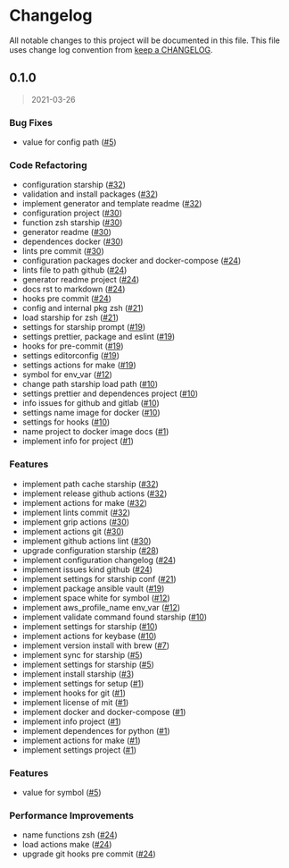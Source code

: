 # Changelog

All notable changes to this project will be documented in this file. This file uses change log convention from [keep a CHANGELOG](http://keepachangelog.com/en/0.3.0/).

<a name="0.1.0"></a>

## 0.1.0

> 2021-03-26

### Bug Fixes

- value for config path ([#5](https://github.com/hadenlabs/zsh-starship/issues/5))

### Code Refactoring

- configuration starship ([#32](https://github.com/hadenlabs/zsh-starship/issues/32))
- validation and install packages ([#32](https://github.com/hadenlabs/zsh-starship/issues/32))
- implement generator and template readme ([#32](https://github.com/hadenlabs/zsh-starship/issues/32))
- configuration project ([#30](https://github.com/hadenlabs/zsh-starship/issues/30))
- function zsh starship ([#30](https://github.com/hadenlabs/zsh-starship/issues/30))
- generator readme ([#30](https://github.com/hadenlabs/zsh-starship/issues/30))
- dependences docker ([#30](https://github.com/hadenlabs/zsh-starship/issues/30))
- lints pre commit ([#30](https://github.com/hadenlabs/zsh-starship/issues/30))
- configuration packages docker and docker-compose ([#24](https://github.com/hadenlabs/zsh-starship/issues/24))
- lints file to path github ([#24](https://github.com/hadenlabs/zsh-starship/issues/24))
- generator readme project ([#24](https://github.com/hadenlabs/zsh-starship/issues/24))
- docs rst to markdown ([#24](https://github.com/hadenlabs/zsh-starship/issues/24))
- hooks pre commit ([#24](https://github.com/hadenlabs/zsh-starship/issues/24))
- config and internal pkg zsh ([#21](https://github.com/hadenlabs/zsh-starship/issues/21))
- load starship for zsh ([#21](https://github.com/hadenlabs/zsh-starship/issues/21))
- settings for starship prompt ([#19](https://github.com/hadenlabs/zsh-starship/issues/19))
- settings prettier, package and eslint ([#19](https://github.com/hadenlabs/zsh-starship/issues/19))
- hooks for pre-commit ([#19](https://github.com/hadenlabs/zsh-starship/issues/19))
- settings editorconfig ([#19](https://github.com/hadenlabs/zsh-starship/issues/19))
- settings actions for make ([#19](https://github.com/hadenlabs/zsh-starship/issues/19))
- symbol for env_var ([#12](https://github.com/hadenlabs/zsh-starship/issues/12))
- change path starship load path ([#10](https://github.com/hadenlabs/zsh-starship/issues/10))
- settings prettier and dependences project ([#10](https://github.com/hadenlabs/zsh-starship/issues/10))
- info issues for github and gitlab ([#10](https://github.com/hadenlabs/zsh-starship/issues/10))
- settings name image for docker ([#10](https://github.com/hadenlabs/zsh-starship/issues/10))
- settings for hooks ([#10](https://github.com/hadenlabs/zsh-starship/issues/10))
- name project to docker image docs ([#1](https://github.com/hadenlabs/zsh-starship/issues/1))
- implement info for project ([#1](https://github.com/hadenlabs/zsh-starship/issues/1))

### Features

- implement path cache starship ([#32](https://github.com/hadenlabs/zsh-starship/issues/32))
- implement release github actions ([#32](https://github.com/hadenlabs/zsh-starship/issues/32))
- implement actions for make ([#32](https://github.com/hadenlabs/zsh-starship/issues/32))
- implement lints commit ([#32](https://github.com/hadenlabs/zsh-starship/issues/32))
- implement grip actions ([#30](https://github.com/hadenlabs/zsh-starship/issues/30))
- implement actions git ([#30](https://github.com/hadenlabs/zsh-starship/issues/30))
- implement github actions lint ([#30](https://github.com/hadenlabs/zsh-starship/issues/30))
- upgrade configuration starship ([#28](https://github.com/hadenlabs/zsh-starship/issues/28))
- implement configuration changelog ([#24](https://github.com/hadenlabs/zsh-starship/issues/24))
- implement issues kind github ([#24](https://github.com/hadenlabs/zsh-starship/issues/24))
- implement settings for starship conf ([#21](https://github.com/hadenlabs/zsh-starship/issues/21))
- implement package ansible vault ([#19](https://github.com/hadenlabs/zsh-starship/issues/19))
- implement space white for symbol ([#12](https://github.com/hadenlabs/zsh-starship/issues/12))
- implement aws_profile_name env_var ([#12](https://github.com/hadenlabs/zsh-starship/issues/12))
- implement validate command found starship ([#10](https://github.com/hadenlabs/zsh-starship/issues/10))
- implement settings for starship ([#10](https://github.com/hadenlabs/zsh-starship/issues/10))
- implement actions for keybase ([#10](https://github.com/hadenlabs/zsh-starship/issues/10))
- implement version install with brew ([#7](https://github.com/hadenlabs/zsh-starship/issues/7))
- implement sync for starship ([#5](https://github.com/hadenlabs/zsh-starship/issues/5))
- implement settings for starship ([#5](https://github.com/hadenlabs/zsh-starship/issues/5))
- implement install starship ([#3](https://github.com/hadenlabs/zsh-starship/issues/3))
- implement settings for setup ([#1](https://github.com/hadenlabs/zsh-starship/issues/1))
- implement hooks for git ([#1](https://github.com/hadenlabs/zsh-starship/issues/1))
- implement license of mit ([#1](https://github.com/hadenlabs/zsh-starship/issues/1))
- implement docker and docker-compose ([#1](https://github.com/hadenlabs/zsh-starship/issues/1))
- implement info project ([#1](https://github.com/hadenlabs/zsh-starship/issues/1))
- implement dependences for python ([#1](https://github.com/hadenlabs/zsh-starship/issues/1))
- implement actions for make ([#1](https://github.com/hadenlabs/zsh-starship/issues/1))
- implement settings project ([#1](https://github.com/hadenlabs/zsh-starship/issues/1))

### Features

- value for symbol ([#5](https://github.com/hadenlabs/zsh-starship/issues/5))

### Performance Improvements

- name functions zsh ([#24](https://github.com/hadenlabs/zsh-starship/issues/24))
- load actions make ([#24](https://github.com/hadenlabs/zsh-starship/issues/24))
- upgrade git hooks pre commit ([#24](https://github.com/hadenlabs/zsh-starship/issues/24))
